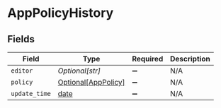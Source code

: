 # AppPolicyHistory


## Fields

| Field                                                                | Type                                                                 | Required                                                             | Description                                                          |
| -------------------------------------------------------------------- | -------------------------------------------------------------------- | -------------------------------------------------------------------- | -------------------------------------------------------------------- |
| `editor`                                                             | *Optional[str]*                                                      | :heavy_minus_sign:                                                   | N/A                                                                  |
| `policy`                                                             | [Optional[AppPolicy]](../../models/shared/apppolicy.md)              | :heavy_minus_sign:                                                   | N/A                                                                  |
| `update_time`                                                        | [date](https://docs.python.org/3/library/datetime.html#date-objects) | :heavy_minus_sign:                                                   | N/A                                                                  |